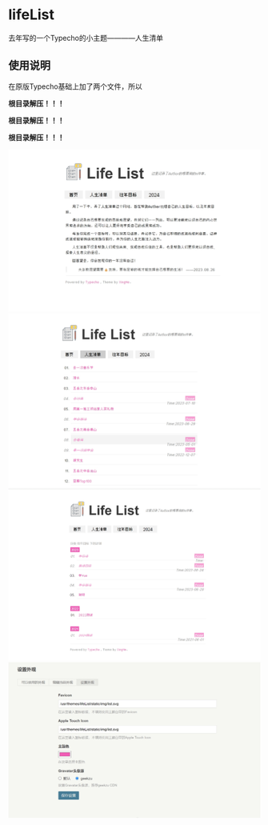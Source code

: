 # lifeList

去年写的一个Typecho的小主题————人生清单 

## 使用说明 
在原版Typecho基础上加了两个文件，所以

**根目录解压！！！**

**根目录解压！！！**

**根目录解压！！！**

![1](https://github.com/XingHehy/lifeList/blob/main/%E9%A2%84%E8%A7%88/1.png?raw=true)
![2](https://github.com/XingHehy/lifeList/blob/main/%E9%A2%84%E8%A7%88/2.png?raw=true)
![3](https://github.com/XingHehy/lifeList/blob/main/%E9%A2%84%E8%A7%88/3.png?raw=true)
![4](https://github.com/XingHehy/lifeList/blob/main/%E9%A2%84%E8%A7%88/4.png?raw=true)
    

